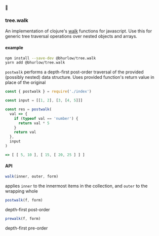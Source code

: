 
🌲
### tree.walk

An implementation of clojure's [walk](https://clojure.github.io/clojure/clojure.walk-api.html) functions for javascript. Use this for generic tree traversal operations over nested objects and arrays. 


#### example 

```sh
npm install --save-dev @bhurlow/tree.walk
yarn add @bhurlow/tree.walk
```

`postwalk` performs a depth-first post-order traversal of the provided (possibly nested) data structure. Uses provided function's return value in place of the original

```js
const { postwalk } = require('./index')

const input = [[1, 2], [3, [4, 5]]]

const res = postwalk(
  val => {
    if (typeof val == 'number') {
      return val * 5
    }
    return val
  },
  input
)

=> [ [ 5, 10 ], [ 15, [ 20, 25 ] ] ]
```

#### API


```js
walk(inner, outer, form)
```
applies `inner` to the innermost items in the collection, and `outer` to the wrapping whole


```js
postwalk(f, form)
```
depth-first post-order


```js
prewalk(f, form)
```
depth-first pre-order
